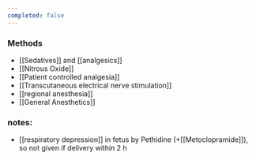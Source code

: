 ```yaml
---
completed: false
---
```

### Methods
- [[Sedatives]] and [[analgesics]]
- [[Nitrous Oxide]]
- [[Patient controlled analgesia]]
- [[Transcutaneous electrical nerve stimulation]]
- [[regional anesthesia]]
- [[General Anesthetics]] 
### notes:
- [[respiratory depression]] in fetus by Pethidine (+[[Metoclopramide]]), so not given if delivery within 2 h 

